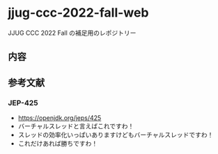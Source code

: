 # jjug-ccc-2022-fall-web
JJUG CCC 2022 Fall の補足用のレポジトリー

内容
---


参考文献
---

### JEP-425

- https://openjdk.org/jeps/425
- バーチャルスレッドと言えばこれですわ！
- スレッドの効率化いっぱいありますけどもバーチャルスレッドですわ！
- これだけあれば勝ちですわ！
